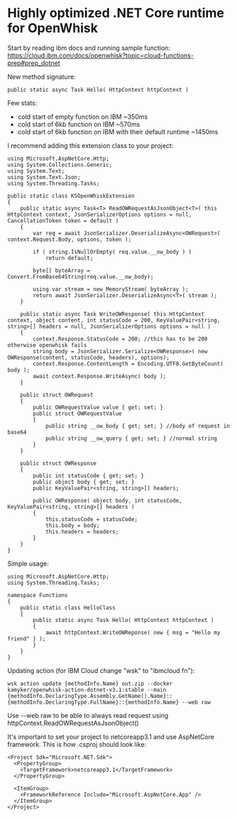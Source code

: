 # Highly optimized .NET Core runtime for OpenWhisk

Start by reading ibm docs and running sample function: https://cloud.ibm.com/docs/openwhisk?topic=cloud-functions-prep#prep_dotnet

New method signature:
```
public static async Task Hello( HttpContext httpContext )
```

Few stats:
- cold start of empty function on IBM ~350ms
- cold start of 6kb function on IBM ~570ms
- cold start of 6kb function on IBM with their default runtime ~1450ms


I recommend adding this extension class to your project:
```
using Microsoft.AspNetCore.Http;
using System.Collections.Generic;
using System.Text;
using System.Text.Json;
using System.Threading.Tasks;

public static class KSOpenWhiskExtension
{
	public static async Task<T> ReadOWRequestAsJsonObject<T>( this HttpContext context, JsonSerializerOptions options = null, CancellationToken token = default )
	{
		var req = await JsonSerializer.DeserializeAsync<OWRequest>( context.Request.Body, options, token );

		if ( string.IsNullOrEmpty( req.value.__ow_body ) )
			return default;

		byte[] byteArray = Convert.FromBase64String(req.value.__ow_body);

		using var stream = new MemoryStream( byteArray );
		return await JsonSerializer.DeserializeAsync<T>( stream );
	}

	public static async Task WriteOWResponse( this HttpContext context, object content, int statusCode = 200, KeyValuePair<string, string>[] headers = null, JsonSerializerOptions options = null )
	{
		context.Response.StatusCode = 200; //this has to be 200 otherwise openwhisk fails
		string body = JsonSerializer.Serialize<OWResponse>( new OWResponse(content, statusCode, headers), options);
		context.Response.ContentLength = Encoding.UTF8.GetByteCount( body );
		await context.Response.WriteAsync( body );
	}

	public struct OWRequest
	{
		public OWRequestValue value { get; set; }
		public struct OWRequestValue
		{
			public string __ow_body { get; set; } //body of request in base64
			public string __ow_query { get; set; } //normal string
		}
	}

	public struct OWResponse
	{
		public int statusCode { get; set; }
		public object body { get; set; }
		public KeyValuePair<string, string>[] headers;

		public OWResponse( object body, int statusCode, KeyValuePair<string, string>[] headers )
		{
			this.statusCode = statusCode;
			this.body = body;
			this.headers = headers;
		}
	}
}
```

Simple usage:
```
using Microsoft.AspNetCore.Http;
using System.Threading.Tasks;

namespace Functions
{
	public static class HelloClass
	{
		public static async Task Hello( HttpContext httpContext )
		{
			await httpContext.WriteOWReponse( new { msg = "Hello my friend" } );
		}
	}
}
```


Updating action (for IBM Cloud change "wsk" to "ibmcloud fn"):
```
wsk action update {methodInfo.Name} out.zip --docker kamyker/openwhisk-action-dotnet-v3.1:stable --main {methodInfo.DeclaringType.Assembly.GetName().Name}::{methodInfo.DeclaringType.FullName}::{methodInfo.Name} --web raw
```
Use --web raw to be able to always read request using httpContext.ReadOWRequestAsJsonObject()


It's important to set your project to netcoreapp3.1 and use AspNetCore framework. This is how .csproj should look like:
```
<Project Sdk="Microsoft.NET.Sdk">
  <PropertyGroup>
    <TargetFramework>netcoreapp3.1</TargetFramework>
  </PropertyGroup>
  
  <ItemGroup>
    <FrameworkReference Include="Microsoft.AspNetCore.App" />
  </ItemGroup>
</Project>
```
